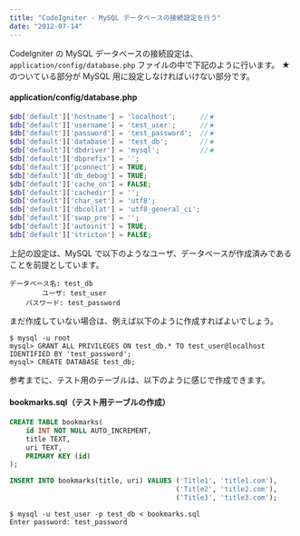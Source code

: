 ```yaml
---
title: "CodeIgniter - MySQL データベースの接続設定を行う"
date: "2012-07-14"
---
```


CodeIgniter の MySQL データベースの接続設定は、`application/config/database.php` ファイルの中で下記のように行います。
★のついている部分が MySQL 用に設定しなければいけない部分です。

#### application/config/database.php

~~~ php
$db['default']['hostname'] = 'localhost';      //★
$db['default']['username'] = 'test_user';      //★
$db['default']['password'] = 'test_password';  //★
$db['default']['database'] = 'test_db';        //★
$db['default']['dbdriver'] = 'mysql';          //★
$db['default']['dbprefix'] = '';
$db['default']['pconnect'] = TRUE;
$db['default']['db_debug'] = TRUE;
$db['default']['cache_on'] = FALSE;
$db['default']['cachedir'] = '';
$db['default']['char_set'] = 'utf8';
$db['default']['dbcollat'] = 'utf8_general_ci';
$db['default']['swap_pre'] = '';
$db['default']['autoinit'] = TRUE;
$db['default']['stricton'] = FALSE;
~~~

上記の設定は、MySQL で以下のようなユーザ、データベースが作成済みであることを前提としています。

~~~
データベース名: test_db
        ユーザ: test_user
    パスワード: test_password
~~~

まだ作成していない場合は、例えば以下のように作成すればよいでしょう。

~~~
$ mysql -u root
mysql> GRANT ALL PRIVILEGES ON test_db.* TO test_user@localhost IDENTIFIED BY 'test_password';
mysql> CREATE DATABASE test_db;
~~~

参考までに、テスト用のテーブルは、以下のように感じで作成できます。

#### bookmarks.sql（テスト用テーブルの作成）

~~~ sql
CREATE TABLE bookmarks(
    id INT NOT NULL AUTO_INCREMENT,
    title TEXT,
    uri TEXT,
    PRIMARY KEY (id)
);

INSERT INTO bookmarks(title, uri) VALUES ('Title1', 'title1.com'),
                                         ('Title2', 'title2.com'),
                                         ('Title3', 'title3.com');
~~~

~~~
$ mysql -u test_user -p test_db < bookmarks.sql
Enter password: test_password
~~~

